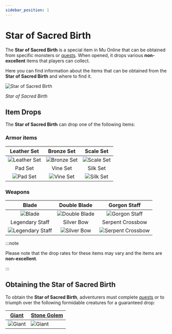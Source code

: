```yaml
---
sidebar_position: 1
---
```


# Star of Sacred Birth

The **Star of Sacred Birth** is a special item in Mu Online that can be obtained from specific monsters or [quests](/gameplay-systems/quest-system). When opened, it drops various **non-excellent** items that players can collect.

Here you can find information about the items that can be obtained from the **Star of Sacred Birth** and where to find it.

![Star of Sacred Birth](/img/items/item-bags/star.png)

_Star of Sacred Birth_

## Item Drops

The **Star of Sacred Birth** can drop one of the following items:

### Armor items

|                   Leather Set                    |                   Bronze Set                   |                  Scale Set                   |
| :----------------------------------------------: | :--------------------------------------------: | :------------------------------------------: |
| ![Leather Set](/img/items/armors/dk/leather.png) | ![Bronze Set](/img/items/armors/dk/bronze.png) | ![Scale Set](/img/items/armors/dk/scale.png) |
|                     Pad Set                      |                    Vine Set                    |                   Silk Set                   |
|     ![Pad Set](/img/items/armors/dw/pad.png)     |   ![Vine Set](/img/items/armors/fe/vine.png)   |  ![Silk Set](/img/items/armors/fe/silk.png)  |

### Weapons

|                           Blade                           |                    Double Blade                     |                       Gorgon Staff                        |
| :-------------------------------------------------------: | :-------------------------------------------------: | :-------------------------------------------------------: |
|           ![Blade](/img/items/swords/blade.png)           | ![Double Blade](/img/items/swords/double-blade.png) |    ![Gorgon Staff](/img/items/staffs/gorgon-staff.png)    |
|                      Legendary Staff                      |                     Silver Bow                      |                     Serpent Crossbow                      |
| ![Legendary Staff](/img/items/staffs/legendary-staff.png) |    ![Silver Bow](/img/items/bows/silver-bow.png)    | ![Serpent Crossbow](/img/items/bows/serpent-crossbow.png) |

:::note

Please note that the drop rates for these items may vary and the items are **non-excellent**.

:::

## Obtaining the Star of Sacred Birth

To obtain the **Star of Sacred Birth**, adventurers must complete [quests](/gameplay-systems/quest-system) or to triumph over the following formidable creatures for a guaranteed drop:

| [Giant](/special-monsters/mini-bosses/giant) | [Stone Golem](/special-monsters/mini-bosses/stone-golem) |
| -------------------------------------------- | -------------------------------------------------------- |
| ![Giant](/img/monsters/lorencia/giant.jpg)   | ![Giant](/img/monsters/noria/stone-golem.jpg)            |

